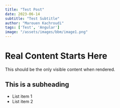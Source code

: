 ```yaml
---
title: "Test Post"
date: 2023-06-14
subtitle: "Test Subtitle"
author: "Marouen Kachroudi"
tags: ['Test', 'Angular']
image: "/assets/images/bbm/image1.png"
---
```


# Real Content Starts Here

This should be the only visible content when rendered.

## This is a subheading

- List item 1
- List item 2
